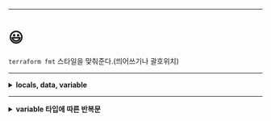 ---
# 😃

`terraform fmt` 스타일을 맞춰준다.(띄어쓰기나 괄호위치)











***

<details>
  <summary><strong>locals, data, variable<strong></summary>

  ***
    
```
resource "local_file" "hi" {
  filename = "${local.path}/hellss"
  content  = local.dken
}

locals {
  name = "terraform"
  dken = "kdsfknk"
  path = path.module
}
```
`locals` 은 밑에 반복될만한 내용을 내가 원하는 이름으로 정의한다.

`data` 는 외부에서 데이터를 가져오는 느낌.
***
```
locals {
  ami = "ami-0123456789abcdef0"
}

resource "aws_instance" "web" {
  ami = local.ami
  instance_type = "t2.micro"
  region = var.region
}
```
`locals` 를 이용한 예
***
```
data "aws_ami" "latest_ubuntu" {
  most_recent = true
  owners = ["099720109477"]
}

resource "aws_instance" "web" {
  ami = data.aws_ami.latest_ubuntu.id
  instance_type = "t2.micro"
  region = var.region
}
```
`data` 를 이용한 예
***
```
variable "ami" {
  default = "ami-0123456789abcdef0"
}

resource "aws_instance" "web" {
  ami = var.ami
  instance_type = "t2.micro"
  region = var.region
}
```
`variable` 를 이용한 예
***
| 특징     | 범위           | 값 할당                                      | 사용                                          |
|:--------:|:-------------:|:--------------------------------------------:|:---------------------------------------------:|
| locals   | 모듈 내부      | `locals { 변수명 = "값" }`                    | 모듈 내부에서만 사용 가능                      |
| data     | 전역           | `data.<TYPE>.<NAME>.<PROPERTY>`               | 리소스 속성, 모듈 입력, 계획 옵션 등에서 사용 가능 |
| variable | 전역           | `variable "변수명" = "값"`                    | 리소스 속성, 모듈 입력, 계획 옵션 등에서 사용 가능 |
***
</details>

***

<details>
  <summary><strong>variable 타입에 따른 반복문<strong></summary>

  ***
    
```
variable "name" {
  type    = list(string)
  default = ["abc", "bcd", "cde"]
}

resource "local_file" "hello" {
  for_each = toset(var.name)
  filename = "${path.module}/${each.value}.txt"
  content  = each.key
}

variable "map" {
  type    =  map(string)
  default = {
    "map1" = "map11111111111",
    "map2" = "map222222222222",
    "map3" = "map333333333333"
  }
}

resource "local_file" "mapmap" {
  for_each = var.map
  filename = "${path.module}/${each.key}.txt"
  content  = each.value
}
```
</details>




